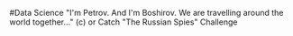 #Data Science
"I'm Petrov. And I'm Boshirov. We are travelling around the world together..." (с) or Сatch "The Russian Spies" Challenge
